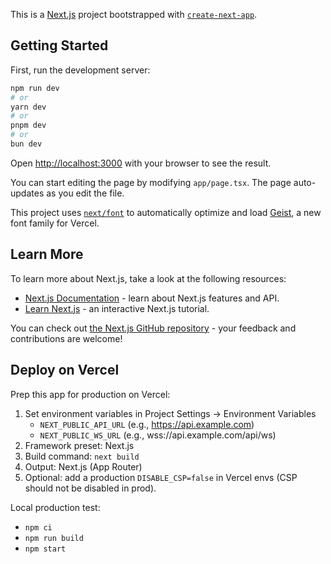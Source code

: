 This is a [Next.js](https://nextjs.org) project bootstrapped with [`create-next-app`](https://nextjs.org/docs/app/api-reference/cli/create-next-app).

## Getting Started

First, run the development server:

```bash
npm run dev
# or
yarn dev
# or
pnpm dev
# or
bun dev
```

Open [http://localhost:3000](http://localhost:3000) with your browser to see the result.

You can start editing the page by modifying `app/page.tsx`. The page auto-updates as you edit the file.

This project uses [`next/font`](https://nextjs.org/docs/app/building-your-application/optimizing/fonts) to automatically optimize and load [Geist](https://vercel.com/font), a new font family for Vercel.

## Learn More

To learn more about Next.js, take a look at the following resources:

- [Next.js Documentation](https://nextjs.org/docs) - learn about Next.js features and API.
- [Learn Next.js](https://nextjs.org/learn) - an interactive Next.js tutorial.

You can check out [the Next.js GitHub repository](https://github.com/vercel/next.js) - your feedback and contributions are welcome!

## Deploy on Vercel

Prep this app for production on Vercel:

1. Set environment variables in Project Settings → Environment Variables
   - `NEXT_PUBLIC_API_URL` (e.g., https://api.example.com)
   - `NEXT_PUBLIC_WS_URL` (e.g., wss://api.example.com/api/ws)
2. Framework preset: Next.js
3. Build command: `next build`
4. Output: Next.js (App Router)
5. Optional: add a production `DISABLE_CSP=false` in Vercel envs (CSP should not be disabled in prod).

Local production test:

- `npm ci`
- `npm run build`
- `npm start`
